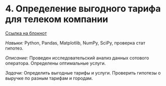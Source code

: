 # 4. Определение выгодного тарифа для телеком компании

[Ссылка на блокнот](https://github.com/PavelGors/Praktikum_portfolio/blob/main/%D0%9F%D1%80%D0%BE%D0%B5%D0%BA%D1%82%204/4.%20%D0%9E%D0%BF%D1%80%D0%B5%D0%B4%D0%B5%D0%BB%D0%B5%D0%BD%D0%B8%D0%B5%20%D0%B2%D1%8B%D0%B3%D0%BE%D0%B4%D0%BD%D0%BE%D0%B3%D0%BE%20%D1%82%D0%B0%D1%80%D0%B8%D1%84%D0%B0%20%D0%B4%D0%BB%D1%8F%20%D1%82%D0%B5%D0%BB%D0%B5%D0%BA%D0%BE%D0%BC%20%D0%BA%D0%BE%D0%BC%D0%BF%D0%B0%D0%BD%D0%B8%D0%B8.ipynb)

*Навыки:* Python, Pandas, Matplotlib, NumPy, SciPy, проверка стат гипотез.

*Описание:* Проведен исследовательский анализ данных сотового оператора. Определены оптимальные услуги.

*Задачи:* Определить выгодные тарифы и услуги. Проверить гипотезы о выручке по разным тарифам и городам.
